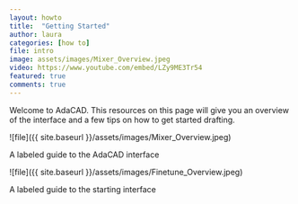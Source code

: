 ```yaml
---
layout: howto
title:  "Getting Started"
author: laura
categories: [how to]
file: intro
image: assets/images/Mixer_Overview.jpeg
video: https://www.youtube.com/embed/LZy9ME3Tr54
featured: true
comments: true
---
```


<p>Welcome to AdaCAD. This resources on this page will give you an overview of the interface and a few tips on how to get started drafting. </p>

![file]({{ site.baseurl }}/assets/images/Mixer_Overview.jpeg)
<p>A labeled guide to the AdaCAD interface</p>


![file]({{ site.baseurl }}/assets/images/Finetune_Overview.jpeg)
<p>A labeled guide to the starting interface</p>

